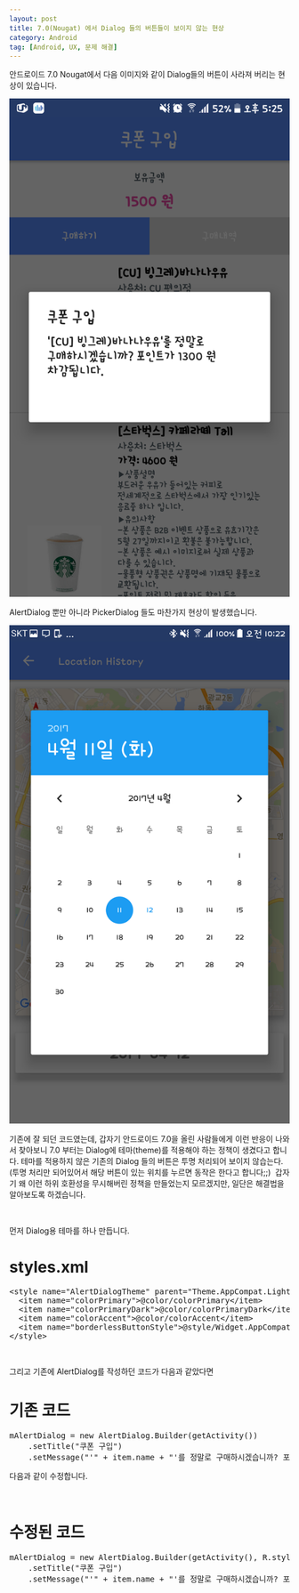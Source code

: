 ```yaml
---
layout: post
title: 7.0(Nougat) 에서 Dialog 들의 버튼들이 보이지 않는 현상
category: Android
tag: [Android, UX, 문제 해결]
---
```


안드로이드 7.0 Nougat에서 다음 이미지와 같이 Dialog들의 버튼이 사라져 버리는 현상이 있습니다.

![image](/assets/2017-04-12-android-nougat-dialog-no-button/01.png)

AlertDialog 뿐만 아니라 PickerDialog 들도 마찬가지 현상이 발생했습니다.

![image](/assets/2017-04-12-android-nougat-dialog-no-button/02.png)

기존에 잘 되던 코드였는데, 갑자기 안드로이드 7.0을 올린 사람들에게 이런 반응이 나와서
찾아보니 7.0 부터는 Dialog에 테마(theme)를 적용해야 하는 정책이 생겼다고 합니다.
테마를 적용하지 않은 기존의 Dialog 들의 버튼은 투명 처리되어 보이지 않습는다.
(투명 처리만 되어있어서 해당 버튼이 있는 위치를 누르면 동작은 한다고 합니다;;) 
갑자기 왜 이런 하위 호환성을 무시해버린 정책을 만들었는지 모르겠지만, 일단은 해결법을
알아보도록 하겠습니다.

<br>

먼저 Dialog용 테마를 하나 만듭니다.

# styles.xml

<pre class="prettyprint">&lt;style name="AlertDialogTheme" parent="Theme.AppCompat.Light.Dialog.Alert"&gt;
  &lt;item name="colorPrimary"&gt;@color/colorPrimary&lt;/item&gt;
  &lt;item name="colorPrimaryDark"&gt;@color/colorPrimaryDark&lt;/item&gt;
  &lt;item name="colorAccent"&gt;@color/colorAccent&lt;/item&gt;
  &lt;item name="borderlessButtonStyle"&gt;@style/Widget.AppCompat.Button.Borderless.Colored&lt;/item&gt;
&lt;/style&gt;</pre>
<br>

그리고 기존에 AlertDialog를 작성하던 코드가 다음과 같았다면

# 기존 코드

<pre class="prettyprint">mAlertDialog = new AlertDialog.Builder(getActivity())
    .setTitle("쿠폰 구입")
    .setMessage("'" + item.name + "'를 정말로 구매하시겠습니까? 포인트가 " + item.price + " 원 차감됩니다.")</pre>
다음과 같이 수정합니다.

<br>

# 수정된 코드

<pre class="prettyprint">mAlertDialog = new AlertDialog.Builder(getActivity(), R.style.AlertDialogTheme)
    .setTitle("쿠폰 구입")
    .setMessage("'" + item.name + "'를 정말로 구매하시겠습니까? 포인트가 " + item.price + " 원 차감됩니다.")</pre>
